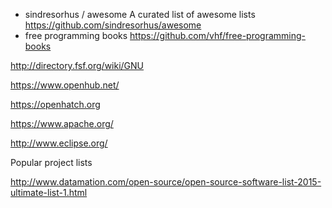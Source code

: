 * sindresorhus / awesome A curated list of awesome lists https://github.com/sindresorhus/awesome
* free programming books https://github.com/vhf/free-programming-books

http://directory.fsf.org/wiki/GNU

https://www.openhub.net/

https://openhatch.org

https://www.apache.org/

http://www.eclipse.org/

Popular project lists

http://www.datamation.com/open-source/open-source-software-list-2015-ultimate-list-1.html

